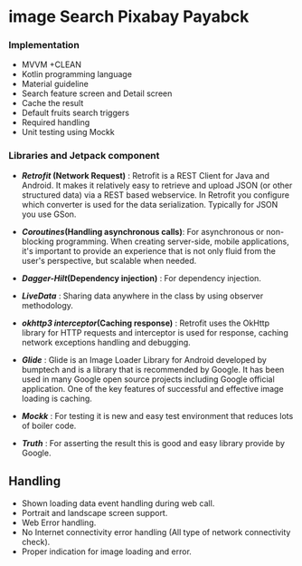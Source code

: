 # image Search Pixabay Payabck 

### Implementation
- MVVM +CLEAN
- Kotlin programming language
- Material guideline
- Search feature screen and Detail screen
- Cache the result 
- Default fruits search triggers
- Required handling
- Unit testing using Mockk
 
 ### Libraries and Jetpack component
- **_Retrofit_ (Network Request)** : Retrofit is a REST Client for Java and Android. It makes it relatively easy to retrieve and upload JSON (or other structured data) via a REST based webservice. In Retrofit you configure which converter is used for the data serialization. Typically for JSON you use GSon.

- **_Coroutines_(Handling asynchronous calls)**: For asynchronous or non-blocking programming. When creating server-side, mobile applications, it's important to provide an experience that is not only fluid from the user's perspective, but scalable when needed.

- **_Dagger-Hilt_(Dependency injection)** : For dependency injection.

- **_LiveData_** : Sharing data anywhere in the class by using observer methodology.

- **_okhttp3 interceptor_(Caching response)** :  Retrofit uses the OkHttp library for HTTP requests and interceptor is used for response, caching network exceptions handling and debugging. 

- **_Glide_** : Glide is an Image Loader Library for Android developed by bumptech and is a library that is recommended by Google. It has been used in many Google open source projects including Google official application. One of the key features of successful and effective image loading is caching.

- **_Mockk_** : For testing it is new and easy test environment that reduces lots of boiler code. 

- **_Truth_** : For asserting the result this is good and easy library provide by Google.

## Handling
- Shown loading data event handling during web call.
- Portrait and landscape screen support.
- Web Error handling.
- No Internet connectivity error handling (All type of network connectivity check).
- Proper indication for image loading and error.
